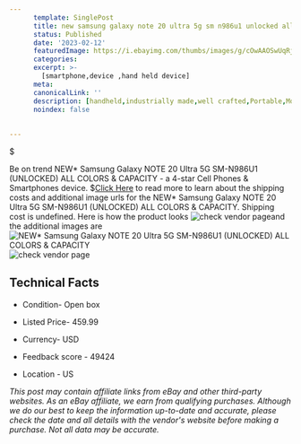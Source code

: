 ```yaml
---
      template: SinglePost
      title: new samsung galaxy note 20 ultra 5g sm n986u1 unlocked all colors capacity
      status: Published
      date: '2023-02-12'
      featuredImage: https://i.ebayimg.com/thumbs/images/g/cOwAAOSwUqRjgiBn/s-l225.jpg
      categories: 
      excerpt: >-
        [smartphone,device ,hand held device]
      meta:
      canonicalLink: ''
      description: [handheld,industrially made,well crafted,Portable,Mobile,Compact,Convenient,Lightweight,Maneuverable,Man-portable,Miniature,Carriable,Hand-held,Light,Holdable,Transportable,Mobile device,Pocket-sized,On-the-go,Wireless,Cordless,Compact size,Convenient size, smartphone,device ,hand held device]
      noindex: false
      
        
---
```

$

Be on trend NEW* Samsung Galaxy NOTE 20 Ultra 5G SM-N986U1 (UNLOCKED) ALL COLORS & CAPACITY - a 4-star Cell Phones & Smartphones device.
$[Click Here](https://www.ebay.com/itm/164473456176?hash=item264b61c630%3Ag%3AcOwAAOSwUqRjgiBn&mkevt=1&mkcid=1&mkrid=711-53200-19255-0&campid=%253CePNCampaignId%253E&customid=%253CreferenceId%253E&toolid=10049) to read more to learn about the shipping costs and additional image urls for the NEW* Samsung Galaxy NOTE 20 Ultra 5G SM-N986U1 (UNLOCKED) ALL COLORS & CAPACITY. Shipping cost is undefined. Here is how the product looks ![check vendor page](https://i.ebayimg.com/thumbs/images/g/cOwAAOSwUqRjgiBn/s-l225.jpg)and the additional images are![NEW* Samsung Galaxy NOTE 20 Ultra 5G SM-N986U1 (UNLOCKED) ALL COLORS & CAPACITY](https://i.ebayimg.com/images/g/cOwAAOSwUqRjgiBn/s-l640.jpg)![check vendor page](https://origin-galleryplus.ebayimg.com/ws/web/164473456176_2_0_1/225x225.jpg,https://origin-galleryplus.ebayimg.com/ws/web/164473456176_3_0_1/225x225.jpg,https://origin-galleryplus.ebayimg.com/ws/web/164473456176_4_0_1/225x225.jpg,https://origin-galleryplus.ebayimg.com/ws/web/164473456176_5_0_1/225x225.jpg,https://origin-galleryplus.ebayimg.com/ws/web/164473456176_6_0_1/225x225.jpg)



 ## Technical Facts 



     
      

 - Condition- Open box 


      

 - Listed Price- 459.99 


      

 - Currency- USD 


      

 - Feedback score - 49424 


      

 - Location - US 


      
      

 *_This post may contain affiliate links from eBay and other third-party websites. As an eBay affiliate, we earn from qualifying purchases. Although we do our best to keep the information up-to-date and accurate, please check the date and all details with the vendor's website before making a purchase. Not all data may be accurate._*






